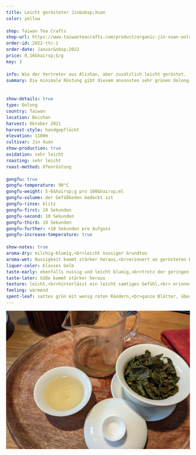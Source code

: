 ```yaml
---
title: Leicht gerösteter Jin&nbsp;Xuan
color: yellow

shop: Taiwan Tea Crafts
shop-url: https://www.taiwanteacrafts.com/product/organic-jin-xuan-oolong-tea
order-id: 2022-ttc-1
order-date: Januar&nbsp;2022
price: 0,16&hairsp;$/g
key: 3

info: Wie der Vertreter aus Alishan, aber zusätzlich leicht geröstet.
summary: Die minimale Röstung gibt diesem ansonsten sehr grünen Oolong eine leichte Nussigkeit und macht ihn etwas robuster in der Zubereitung. Weniger herb und damit etwas bekömmlicher als ungeröstete grüne Oolongs.


show-details: true
type: Oolong
country: Taiwan
location: Beishan 
harvest: Oktober 2021
harvest-style: handgepflückt
elevation: 1100m
cultivar: Jin Xuan
show-production: true
oxidation: sehr leicht
roasting: sehr leicht
roast-method: Ofenröstung

gongfu: true
gongfu-temperature: 90°C
gongfu-weight: 5-6&hairsp;g pro 100&hairsp;ml
gongfu-volume: der Gefäßboden bedeckt ist
gongfu-rinse: blitz
gongfu-first: 10 Sekunden
gongfu-second: 10 Sekunden
gongfu-third: 10 Sekunden
gongfu-further: +10 Sekunden pro Aufguss
gongfu-increase-temperature: true

show-notes: true
aroma-dry: milchig-blumig,<br>leicht nussiger Grundton
aroma-wet: Nussigkeit kommt stärker heraus,<br>erinnert an gerösteten Rosenkohl
liquer-color: blasses Gelb
taste-early: ebenfalls nussig und leicht blumig,<br>trotz der geringen Oxidation nicht grasig
taste-later: Süße kommt stärker heraus
texture: leicht,<br>hinterlässt ein leicht samtiges Gefühl,<br> erinnert an Zimt
feeling: wärmend
spent-leaf: sattes grün mit wenig roten Rändern,<br>ganze Blätter, überwigend noch am Stiel
---
```

<img src="/assets/img/orders/2022-ttc-1/lrjx/07-late-infusion.jpg" alt="Ein grüner Oolong mit aufgegangenen Blättern im Gaiwan, daneben eine Schale mit einem blassgelbem Aufguss.">